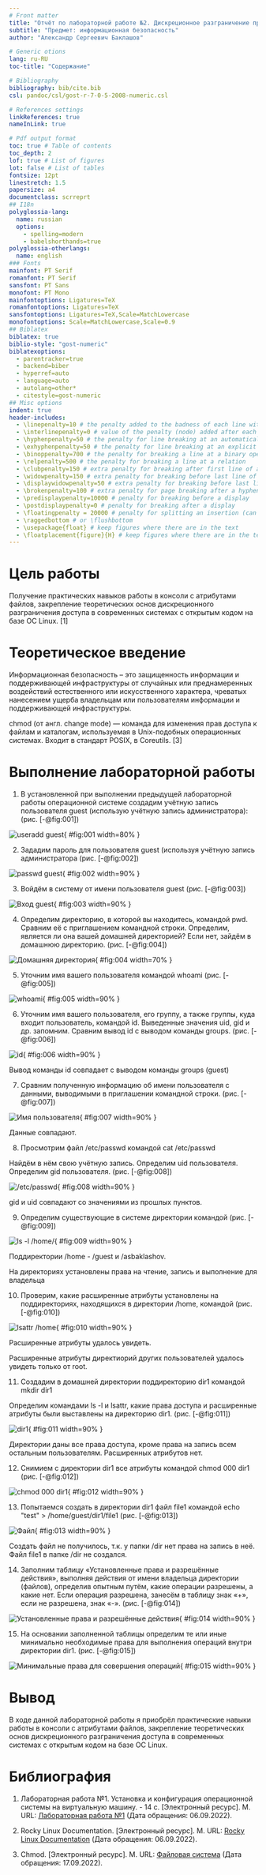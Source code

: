 ```yaml
---
# Front matter
title: "Отчёт по лабораторной работе №2. Дискреционное разграничение прав в Linux. Основные атрибуты."
subtitle: "Предмет: информационная безопасность"
author: "Александр Сергеевич Баклашов"

# Generic otions
lang: ru-RU
toc-title: "Содержание"

# Bibliography
bibliography: bib/cite.bib
csl: pandoc/csl/gost-r-7-0-5-2008-numeric.csl

# References settings
linkReferences: true
nameInLink: true

# Pdf output format
toc: true # Table of contents
toc_depth: 2
lof: true # List of figures
lot: false # List of tables
fontsize: 12pt
linestretch: 1.5
papersize: a4
documentclass: scrreprt
## I18n
polyglossia-lang:
  name: russian
  options:
	- spelling=modern
	- babelshorthands=true
polyglossia-otherlangs:
  name: english
### Fonts
mainfont: PT Serif
romanfont: PT Serif
sansfont: PT Sans
monofont: PT Mono
mainfontoptions: Ligatures=TeX
romanfontoptions: Ligatures=TeX
sansfontoptions: Ligatures=TeX,Scale=MatchLowercase
monofontoptions: Scale=MatchLowercase,Scale=0.9
## Biblatex
biblatex: true
biblio-style: "gost-numeric"
biblatexoptions:
  - parentracker=true
  - backend=biber
  - hyperref=auto
  - language=auto
  - autolang=other*
  - citestyle=gost-numeric
## Misc options
indent: true
header-includes:
  - \linepenalty=10 # the penalty added to the badness of each line within a paragraph (no associated penalty node) Increasing the value makes tex try to have fewer lines in the paragraph.
  - \interlinepenalty=0 # value of the penalty (node) added after each line of a paragraph.
  - \hyphenpenalty=50 # the penalty for line breaking at an automatically inserted hyphen
  - \exhyphenpenalty=50 # the penalty for line breaking at an explicit hyphen
  - \binoppenalty=700 # the penalty for breaking a line at a binary operator
  - \relpenalty=500 # the penalty for breaking a line at a relation
  - \clubpenalty=150 # extra penalty for breaking after first line of a paragraph
  - \widowpenalty=150 # extra penalty for breaking before last line of a paragraph
  - \displaywidowpenalty=50 # extra penalty for breaking before last line before a display math
  - \brokenpenalty=100 # extra penalty for page breaking after a hyphenated line
  - \predisplaypenalty=10000 # penalty for breaking before a display
  - \postdisplaypenalty=0 # penalty for breaking after a display
  - \floatingpenalty = 20000 # penalty for splitting an insertion (can only be split footnote in standard LaTeX)
  - \raggedbottom # or \flushbottom
  - \usepackage{float} # keep figures where there are in the text
  - \floatplacement{figure}{H} # keep figures where there are in the text
---
```


# Цель работы

Получение практических навыков работы в консоли с атрибутами файлов, закрепление теоретических основ дискреционного разграничения доступа в современных системах с открытым кодом на базе ОС Linux. [1]

# Теоретическое введение

Информационная безопасность – это защищенность информации и поддерживающей инфраструктуры от случайных или преднамеренных воздействий естественного или искусственного характера, чреватых нанесением ущерба владельцам или пользователям информации и поддерживающей инфраструктуры.

chmod (от англ. change mode) — команда для изменения прав доступа к файлам и каталогам, используемая в Unix-подобных операционных системах. Входит в стандарт POSIX, в Coreutils. [3]

# Выполнение лабораторной работы

1. В установленной при выполнении предыдущей лабораторной работы операционной системе создадим учётную запись пользователя guest (использую учётную запись администратора): (рис. [-@fig:001])

![useradd guest](image/1.png){ #fig:001 width=80% }

2. Зададим пароль для пользователя guest (используя учётную запись администратора  (рис. [-@fig:002])

![passwd guest](image/2.png){ #fig:002 width=90% }

3. Войдём в систему от имени пользователя guest (рис. [-@fig:003])

![Вход guest](image/3.png){ #fig:003 width=90% }

4. Определим директорию, в которой вы находитесь, командой pwd. Сравним её с приглашением командной строки. Определим, является ли она вашей домашней директорией? Если нет, зайдём в домашнюю директорию. (рис. [-@fig:004])

![Домашняя директория](image/4.png){ #fig:004 width=70% }

5. Уточним имя вашего пользователя командой whoami  (рис. [-@fig:005])

![whoami](image/5.png){ #fig:005 width=90% }

6. Уточним имя вашего пользователя, его группу, а также группы, куда входит пользователь, командой id. Выведенные значения uid, gid и др. запомним. Сравним вывод id с выводом команды groups. (рис. [-@fig:006])

![id](image/6.png){ #fig:006 width=90% }

Вывод команды id совпадает с выводом команды groups (guest)

7. Сравним полученную информацию об имени пользователя с данными, выводимыми в приглашении командной строки. (рис. [-@fig:007])

![Имя пользователя](image/7.png){ #fig:007 width=90% }

Данные совпадают.

8. Просмотрим файл /etc/passwd командой cat /etc/passwd

Найдём в нём свою учётную запись. Определим uid пользователя. Определим gid пользователя. (рис. [-@fig:008])

![/etc/passwd](image/8.png){ #fig:008 width=90% }

gid и uid совпадают со значениями из прошлых пунктов.

9. Определим существующие в системе директории командой (рис. [-@fig:009])

![ls -l /home/](image/9.png){ #fig:009 width=90% }

Поддиректории /home - /guest и /asbaklashov.

На директориях установлены права на чтение, запись и выполнение для владельца

10. Проверим, какие расширенные атрибуты установлены на поддиректориях, находящихся в директории /home, командой (рис. [-@fig:010])

![lsattr /home](image/10.png){ #fig:010 width=90% }

Расширенные атрибуты удалось увидеть.

Расширенные атрибуты директиорий других пользователей удалось увидеть только от root.

11. Создадим в домашней директории поддиректорию dir1 командой mkdir dir1 

Определим командами ls -l и lsattr, какие права доступа и расширенные атрибуты были выставлены на директорию dir1. (рис. [-@fig:011])

![dir1](image/11.png){ #fig:011 width=90% }

Директории даны все права доступа, кроме права на запись всем остальным пользователям. Расширенных атрибутов нет.

12. Снимием с директории dir1 все атрибуты командой chmod 000 dir1 (рис. [-@fig:012])

![chmod 000 dir1](image/12.png){ #fig:012 width=90% }

13. Попытаемся создать в директории dir1 файл file1 командой echo "test" > /home/guest/dir1/file1 (рис. [-@fig:013])

![Файл](image/13.png){ #fig:013 width=90% }

Создать файл не получилось, т.к. у папки /dir нет права на запись в неё. Файл file1 в папке /dir не создался.

14. Заполним таблицу «Установленные права и разрешённые действия», выполняя действия от имени владельца директории (файлов), определив опытным путём, какие операции разрешены, а какие нет. Если операция разрешена, занесём в таблицу знак «+», если не разрешена, знак «-». (рис. [-@fig:014])

![Установленные права и разрешённые действия](image/14.png){ #fig:014 width=90% }

15. На основании заполненной таблицы определим те или иные минимально необходимые права для выполнения операций внутри директории dir1. (рис. [-@fig:015])

![Минимальные права для совершения операций](image/15.png){ #fig:015 width=90% }

# Вывод

В ходе данной лабораторной работы я приобрёл практические навыки работы в консоли с атрибутами файлов, закрепление теоретических основ дискреционного разграничения доступа в современных системах с открытым кодом на базе ОС Linux.

# Библиография

1. Лабораторная работа №1. Установка и конфигурация операционной системы на виртуальную машину. - 14 с. [Электронный ресурс]. М. URL: [Лабораторная работа №1](https://esystem.rudn.ru/pluginfile.php/1651883/mod_resource/content/6/002-lab_discret_attr.pdf) (Дата обращения: 06.09.2022).

2. Rocky Linux Documentation. [Электронный ресурс]. М. URL: [Rocky Linux Documentation](https://docs.rockylinux.org) (Дата обращения: 06.09.2022).

3. Chmod. [Электронный ресурс]. М. URL: [Файловая система](https://ru.wikipedia.org/wiki/Chmod) (Дата обращения: 17.09.2022).
